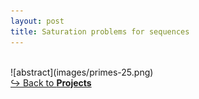 ```yaml
---
layout: post
title: Saturation problems for sequences
---
```

<br>
![abstract](images/primes-25.png)

<br>
<a href="https://shihankanungo.github.io/projects">↪️ Back to <b>Projects</b></a>
